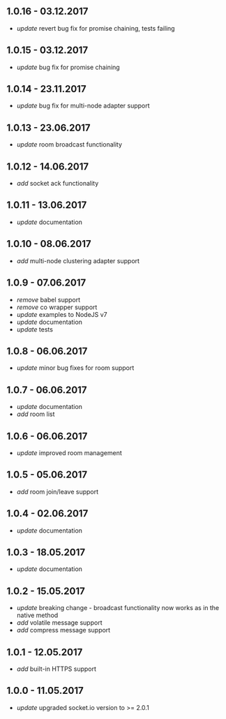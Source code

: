
## 1.0.16 - 03.12.2017

* _update_ revert bug fix for promise chaining, tests failing

## 1.0.15 - 03.12.2017

* _update_ bug fix for promise chaining

## 1.0.14 - 23.11.2017

* _update_ bug fix for multi-node adapter support

## 1.0.13 - 23.06.2017

* _update_ room broadcast functionality

## 1.0.12 - 14.06.2017

* _add_ socket ack functionality

## 1.0.11 - 13.06.2017

* _update_ documentation

## 1.0.10 - 08.06.2017

* _add_ multi-node clustering adapter support

## 1.0.9 - 07.06.2017

* _remove_ babel support
* _remove_ co wrapper support
* _update_ examples to NodeJS v7
* _update_ documentation
* _update_ tests

## 1.0.8 - 06.06.2017

* _update_ minor bug fixes for room support

## 1.0.7 - 06.06.2017

* _update_ documentation
* _add_ room list

## 1.0.6 - 06.06.2017

* _update_ improved room management

## 1.0.5 - 05.06.2017

* _add_ room join/leave support

## 1.0.4 - 02.06.2017

* _update_ documentation

## 1.0.3 - 18.05.2017

* _update_ documentation

## 1.0.2 - 15.05.2017

* _update_ breaking change - broadcast functionality now works as in the native method
* _add_ volatile message support
* _add_ compress message support

## 1.0.1 - 12.05.2017

* _add_ built-in HTTPS support

## 1.0.0 - 11.05.2017

* _update_ upgraded socket.io version to >= 2.0.1
